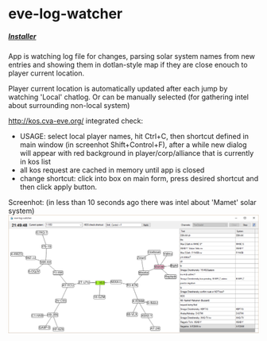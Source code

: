# eve-log-watcher

##### [Installer](https://github.com/CzBuCHi/eve-log-watcher/blob/master/publish/setup.exe?raw=true)

App is watching log file for changes, parsing solar system names from new entries and showing them in dotlan-style map if they are close enouch to player current location.

Player current location is automatically updated after each jump by watching 'Local' chatlog. Or can be manually selected (for gathering intel about surrounding non-local system)

http://kos.cva-eve.org/ integrated check:
- USAGE: select local player names, hit Ctrl+C, then shortcut defined in main window (in screenhot Shift+Control+F), after a while new dialog will appear with red background in player/corp/alliance that is currently in kos list
- all kos request are cached in memory until app is closed
- change shortcut: click into box on main form, press desired shortcut and then click apply button.
	
Screenhot: (in less than 10 seconds ago there was intel about 'Mamet' solar system)
![Screenhot](https://raw.githubusercontent.com/CzBuCHi/eve-log-watcher/master/screenhot.png)

